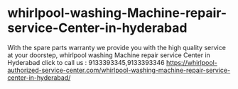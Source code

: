 # whirlpool-washing-Machine-repair-service-Center-in-hyderabad
With the spare parts warranty we provide you with the high quality service at your doorstep, whirlpool washing Machine repair service Center in Hyderabad click to call us : 9133393345,9133393346 https://whirlpool-authorized-service-center.com/whirlpool-washing-machine-repair-service-center-in-hyderabad/
